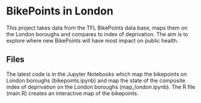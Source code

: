 # BikePoints in London
This project takes data from the TFL BikePoints data base, maps them on the London boroughs and compares to index of deprivation. The aim is to explore where new BikePoints will have most impact on public health.

## Files
The latest code is in the Jupyter Notebooks which map the bikepoints on London boroughs (bikepoints.ipynb) and map the state of the composite index of deprivation on the London boroughs (map_london.ipynb). The R file (main.R) creates an interactive map of the bikepoints.
